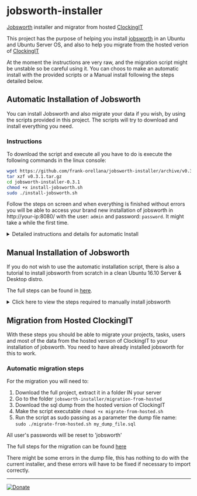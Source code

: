 # jobsworth-installer
[Jobsworth](https://github.com/ari/jobsworth) installer and migrator from hosted [ClockingIT](http://www.clockingit.com/)

This project has the purpose of helping you install [jobsworth](https://github.com/ari/jobsworth) in an Ubuntu and Ubuntu Server OS, and also to help you migrate from the hosted verion of [ClockingIT](http://www.clockingit.com/)

At the moment the instructions are very raw, and the migration script might be unstable so be careful using it. You can choos to make an automatic install with the provided scripts or a Manual install following the steps detailed below.

## Automatic Installation of Jobsworth
You can install Jobsworth and also migrate your data if you wish, by using the scripts provided in this project.
The scripts will try to download and install everything you need.

### Instructions
To download the script and execute all you have to do is execute the following commands in the linux console:
```sh
wget https://github.com/frank-orellana/jobsworth-installer/archive/v0.3.1.tar.gz
tar xzf v0.3.1.tar.gz
cd jobsworth-installer-0.3.1
chmod +x install-jobsworth.sh
sudo ./install-jobsworth.sh
```

Follow the steps on screen and when everything is finished without errors you will be able to access your brand new installation of jobsworth in http://your-ip:8080/ with the user: `admin` and password: `password`. It might take a while the first time.

<details>
  <summary>Detailed instructions and details for automatic Install</summary>

All this scripts have been tested ONLY on new installations of Debian 8.8, Ubuntu 15.10, 16.04 and 16.10

There's also a VirtualBox VM ready to try if you wish to download it from [Dropbox](http://bit.ly/2niDqXL) with the instructions to use it [here](https://github.com/frank-orellana/jobsworth/releases): 

### Detailed instructions and details for automatic Install And/Or Data migration
1. Download the full project
1. Extract the files to a folder IN your server
1. Move to the `jobsworth-installer` directory
1. Make the file executable `chmod +x install-jobsworth.sh`
1. For **Installation** execute the file: `sudo ./install-jobsworth.sh`. 

The script will **automatically**:
 1. Download and install MySql (It will ask you to set the root password)
 1. Create a new database named `jobsworth` and a database user named `jw`
 1. Download, Install and configure Java JDK and Tomcat9
    1. You will be able to access tomcat welcome page at http://your-ip:8080/, and also the managemente addreses in http://your-ip:8080/host-manager and http://your-ip:8080/host-manager with the user and password `jobsworth` from your os and local network only.
        2. The installation path will be /opt/tomcat. For more details see the script
 1. Download, install and configure Jobsworth
 1. After the installation is complete you can access jobsworth through http://your-ip:8080/ with the user: `admin` and password: `password`. It might take a while the first time
1. For **Data Migration** view the instructions below
 
 To see the full details see the [Migration Guide](https://github.com/frank-orellana/jobsworth-installer/tree/master/migration-from-hosted)

The scripts need to be executable. If they are not you will have to execute this before trying to execute them:
```sh
chmod +x install-jobsworth.sh
chmod +x migration-from-hosted/migrate-from-hosted.sh
```

### Parameters of the script:
You can prevent parts of the script from executing like this:
`sudo NOXX=1 NOYY=1 ./install-jobsworth.sh`

The options you can prevent are:
<table>
<tr><th>OPTION</th><th>What it prevents</th></tr>
<tr><td>NO_UPD_REP</td><td>The update of repositories (apt-get update) for example for when you are running the script a second time</td></tr>
<tr><td>NO_DB_SERVER</td><td>The installation of mariadb-server</td></tr>
<tr><td>NO_DB</td><td>The creation of the jobsworth database</td></tr>
<tr><td>NO_JDK</td><td>The installation of openjdk-8-jdk</td></tr>
<tr><td>NO_TOMCAT</td><td>Tomcat download and installation</td></tr>
</table>

</details>

## Manual Installation of Jobsworth
If you do not wish to use the automatic installation script, there is also a tutorial to install jobsworth from scratch in a clean Ubuntu 16.10 Server & Desktop distro.

The full steps can be found in [here](https://github.com/frank-orellana/jobsworth-installer/wiki/Manual-installation).
<details>
<summary>Click here to view the steps required to manually install jobsworth</summary>

### Overview of the steps
Basically what you will do is:
1. Install Ubuntu 15.10 or above
2. Install and configure MariaDB (MySql)
3. Install and configure Java JDK 8
4. Install and configure Tomcat
5. Install and configure the Jobsworth WAR file

Full steps [here](https://github.com/frank-orellana/jobsworth-installer/wiki/Manual-installation).

Also there is a VM already configured if you prefer. You can download it from [dropbox](http://bit.ly/2niDqXL).
</details>

## Migration from Hosted ClockingIT
With these steps you should be able to migrate your projects, tasks, users and most of the data from the hosted version of ClockingIT to your installation of jobsworth. You need to have already installed jobsworth for this to work.
### Automatic migration steps
For the migration you will need to:
1. Download the full project, extract it in a folder IN your server
1. Go to the folder `jobsworth-installer/migration-from-hosted`
1. Download the sql dump from the hosted version of ClockingIT
1. Make the script executable `chmod +x migrate-from-hosted.sh`
1. Run the script as sudo passing as a parameter the dump file name: <br>  `sudo ./migrate-from-hosted.sh my_dump_file.sql`

All user's passwords will be reset to 'jobsworth'

The full steps for the migration can be found [here](https://github.com/frank-orellana/jobsworth-installer/tree/master/migration-from-hosted)

There might be some errors in the dump file, this has nothing to do with the current installer, and these errors will have to be fixed if necessary to import correctly.

----

[![Donate](https://img.shields.io/badge/Donate-PayPal-green.svg)](https://www.paypal.me/FranklinOrellana)
